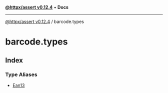 [**@httpx/assert v0.12.4**](../README.md) • **Docs**

***

[@httpx/assert v0.12.4](../README.md) / barcode.types

# barcode.types

## Index

### Type Aliases

- [Ean13](type-aliases/Ean13.md)
